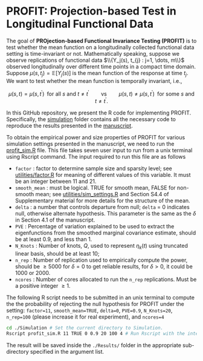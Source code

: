 
<!-- README.md is generated from README.Rmd. Please edit that file -->

# PROFIT: Projection-based Test in Longitudinal Functional Data

<!-- badges: start -->
<!-- badges: end -->

The goal of **PROjection-based Functional Invariance Testing (PROFIT)**
is to test whether the mean function on a longitudinally collected
functional data setting is time-invariant or not. Mathematically
speaking, suppose we observe replications of functional data
$\\{Y_j(s), t_{j} : j=1, \dots, m\\}$ observed longitudinally over
different time points in a compact time domain. Suppose
$\mu(s,t_j) = \mathbb{E}[Y_j(s)]$ is the mean function of the response
at time $t_j$. We want to test whether the mean function is temporally
invariant, i.e.,

``` math
\mu(s,t) = \mu(s,t^\prime) \;\; \text{for all } s \text{ and } t \neq t^\prime \qquad \text{vs} \qquad \mu(s,t) \neq \mu(s,t^\prime) \;\; \text{for some } s \text{ and } t \neq t^\prime.
```

In this GitHub repository, we present the R code for implementing
PROFIT. Specifically, the
[simulation](https://github.com/SalilKoner/PROFIT/tree/main/Simulation)
folder contains all the necessary code to reproduce the results
presented in the [manuscript](https://arxiv.org/abs/2104.11355).

To obtain the empirical power and size properties of PROFIT for various
simulation settings presented in the manuscript, we need to run the
[profit_sim.R](https://github.com/SalilKoner/PROFIT/blob/main/Simulation/profit_sim.R)
file. This file takes seven user input to run from a unix terminal using
Rscript command. The input required to run this file are as follows

- `factor` : factor to determine sample size and sparsity level; see
  [utilities/factor.R](https://github.com/SalilKoner/PROFIT/blob/main/Simulation/utilities/factor.R)
  for meaning of different values of this variable. It must be an
  integer between 11 and 21.
- `smooth_mean` : must be logical. TRUE for smooth mean, FALSE for
  non-smooth mean; see
  [utilities/sim_settings.R](https://github.com/SalilKoner/PROFIT/blob/main/Simulation/utilities/sim_settings.R)
  and Section S4.4 of Supplementary material for more details for the
  structure of the mean.
- `delta` : a number that controls departure from null; `delta` = 0
  indicates null, otherwise alternate hypothesis. This parameter is the
  same as the $\delta$ in Section 4.1 of the manuscript.
- `PVE` : Percentage of variation explained to be used to extract the
  eigenfunctions from the smoothed marginal covariance estimate, should
  be at least $0.9$, and less than $1$.
- `N_Knots` : Number of knots, $Q$, used to represent $\eta_k(t)$ using
  truncated linear basis, should be at least 10;
- `n_rep` : Number of replication used to empirically compute the power,
  should be $\geq 5000$ for $\delta=0$ to get reliable results, for
  $\delta > 0$, it could be $1000$ or $2000$.
- `ncores` : Number of cores allocated to run the `n_rep` replications.
  Must be a positive integer $\geq 1$.

The following R script needs to be submitted in an unix terminal to
compute the the probability of rejecting the null hypothesis for PROFIT
under the setting: `factor=11`, `smooth_mean=TRUE`, `delta=0`,
`PVE=0.9`, `N_Knots=20`, `n_rep=100` (please increase it for real
experiment), and `ncores=4`

``` bash
cd ./Simulation # Set the current directory to Simulation.
Rscript profit_sim.R 11 TRUE 0 0.9 20 100 4 # Run Rscript with the intended parameters.
```

The result will be saved inside the `./Results/` folder in the
appropriate sub-directory specified in the argument list.
